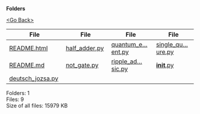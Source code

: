 **Folders**

[&lt;Go Back&gt;](../right.html)

<table><thead><tr class="header"><th><strong>File</strong></th><th><strong>File</strong></th><th><strong>File</strong></th><th><strong>File</strong></th></tr></thead><tbody><tr class="odd"><td><a href="README.html">README.html</a> </td><td><a href="half_adder.py">half_adder.py</a> </td><td><a href="quantum_entanglement.py">quantum_e…ent.py</a> </td><td><a href="single_qubit_measure.py">single_qu…ure.py</a> </td></tr><tr class="even"><td><a href="README.md">README.md</a> </td><td><a href="not_gate.py">not_gate.py</a> </td><td><a href="ripple_adder_classic.py">ripple_ad…sic.py</a> </td><td><a href="__init__.py"><strong>init</strong>.py</a> </td></tr><tr class="odd"><td><a href="deutsch_jozsa.py">deutsch_jozsa.py</a> </td><td></td><td></td><td></td></tr></tbody></table>

Folders: 1  
Files: 9  
Size of all files: 15979 KB
